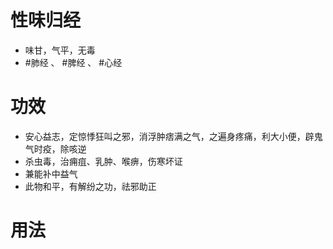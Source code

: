 # 性味归经
- 味甘，气平，无毒
- #肺经 、 #脾经 、 #心经 
# 功效
- 安心益志，定惊悸狂叫之邪，消浮肿痞满之气，之遍身疼痛，利大小便，辟鬼气时疫，除咳逆
- 杀虫毒，治痈疽、乳肿、喉痹，伤寒坏证
- 兼能补中益气
- 此物和平，有解纷之功，祛邪助正
# 用法